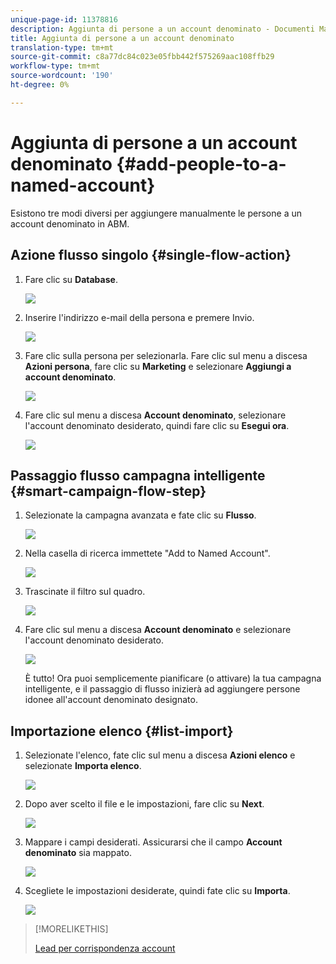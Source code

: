 ```yaml
---
unique-page-id: 11378816
description: Aggiunta di persone a un account denominato - Documenti Marketo - Documentazione prodotto
title: Aggiunta di persone a un account denominato
translation-type: tm+mt
source-git-commit: c8a77dc84c023e05fbb442f575269aac108ffb29
workflow-type: tm+mt
source-wordcount: '190'
ht-degree: 0%

---
```



# Aggiunta di persone a un account denominato {#add-people-to-a-named-account}

Esistono tre modi diversi per aggiungere manualmente le persone a un account denominato in ABM.

## Azione flusso singolo {#single-flow-action}

1. Fare clic su **Database**.

   ![](assets/one-2.png)

1. Inserire l&#39;indirizzo e-mail della persona e premere Invio.

   ![](assets/two.png)

1. Fare clic sulla persona per selezionarla. Fare clic sul menu a discesa **Azioni persona**, fare clic su **Marketing** e selezionare **Aggiungi a account denominato**.

   ![](assets/three.png)

1. Fare clic sul menu a discesa **Account denominato**, selezionare l&#39;account denominato desiderato, quindi fare clic su **Esegui ora**.

   ![](assets/four.png)

## Passaggio flusso campagna intelligente {#smart-campaign-flow-step}

1. Selezionate la campagna avanzata e fate clic su **Flusso**.

   ![](assets/five.png)

1. Nella casella di ricerca immettete &quot;Add to Named Account&quot;.

   ![](assets/six.png)

1. Trascinate il filtro sul quadro.

   ![](assets/seven.png)

1. Fare clic sul menu a discesa **Account denominato** e selezionare l&#39;account denominato desiderato.

   ![](assets/eight.png)

   È tutto! Ora puoi semplicemente pianificare (o attivare) la tua campagna intelligente, e il passaggio di flusso inizierà ad aggiungere persone idonee all&#39;account denominato designato.

## Importazione elenco {#list-import}

1. Selezionate l&#39;elenco, fate clic sul menu a discesa **Azioni elenco** e selezionate **Importa elenco**.

   ![](assets/nine.png)

1. Dopo aver scelto il file e le impostazioni, fare clic su **Next**.

   ![](assets/ten.png)

1. Mappare i campi desiderati. Assicurarsi che il campo **Account denominato** sia mappato.

   ![](assets/eleven.png)

1. Scegliete le impostazioni desiderate, quindi fate clic su **Importa**.

   ![](assets/twelve.png)

>[!MORELIKETHIS]
>
>[Lead per corrispondenza account](/help/marketo/product-docs/account-based-marketing/target/named-accounts/lead-to-account-matching.md)
